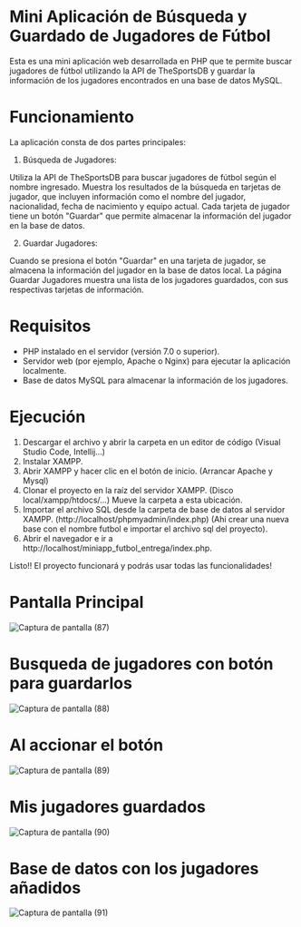 

# Mini Aplicación de Búsqueda y Guardado de Jugadores de Fútbol

Esta es una mini aplicación web desarrollada en PHP que te permite buscar jugadores de fútbol utilizando la API de TheSportsDB y guardar la información de los jugadores encontrados en una base de datos MySQL.

# Funcionamiento

La aplicación consta de dos partes principales:

1. Búsqueda de Jugadores:

Utiliza la API de TheSportsDB para buscar jugadores de fútbol según el nombre ingresado.
Muestra los resultados de la búsqueda en tarjetas de jugador, que incluyen información como el nombre del jugador, nacionalidad, fecha de nacimiento y equipo actual.
Cada tarjeta de jugador tiene un botón "Guardar" que permite almacenar la información del jugador en la base de datos.

2. Guardar Jugadores:

Cuando se presiona el botón "Guardar" en una tarjeta de jugador, se almacena la información del jugador en la base de datos local.
La página Guardar Jugadores muestra una lista de los jugadores guardados, con sus respectivas tarjetas de información.

# Requisitos

- PHP instalado en el servidor (versión 7.0 o superior).
- Servidor web (por ejemplo, Apache o Nginx) para ejecutar la aplicación localmente.
- Base de datos MySQL para almacenar la información de los jugadores.

# Ejecución

1. Descargar el archivo y abrir la carpeta en un editor de código (Visual Studio Code, Intellij...)
2. Instalar XAMPP.
3. Abrir XAMPP y hacer clic en el botón de inicio. (Arrancar Apache y Mysql)
3. Clonar el proyecto en la raíz del servidor XAMPP. (Disco local/xampp/htdocs/...) Mueve la carpeta a esta ubicación.
4. Importar el archivo SQL desde la carpeta de base de datos al servidor XAMPP. (http://localhost/phpmyadmin/index.php) (Ahi crear una nueva base con el nombre futbol e importar el archivo sql del proyecto).
5. Abrir el navegador e ir a http://localhost/miniapp_futbol_entrega/index.php.

Listo!! El proyecto funcionará y podrás usar todas las funcionalidades!

# Pantalla Principal 

![Captura de pantalla (87)](https://github.com/Oscarlbs/MiniApp-Futbol/assets/91658943/7eda29e8-e7ad-4302-9a12-69964a36b5a3)

# Busqueda de jugadores con botón para guardarlos

![Captura de pantalla (88)](https://github.com/Oscarlbs/MiniApp-Futbol/assets/91658943/7a56ab52-8f19-47cb-947e-93748c96e1ca)

#  Al accionar el botón 

![Captura de pantalla (89)](https://github.com/Oscarlbs/MiniApp-Futbol/assets/91658943/58026560-6373-4e2a-8ffd-7769116a4d4d)

#  Mis jugadores guardados

![Captura de pantalla (90)](https://github.com/Oscarlbs/MiniApp-Futbol/assets/91658943/f8c4f6e9-b4f2-424e-a5b2-820d3e461f10)

#  Base de datos con los jugadores añadidos 

![Captura de pantalla (91)](https://github.com/Oscarlbs/MiniApp-Futbol/assets/91658943/8522c8e5-2546-46a7-8a0d-16f6e9e806b4)





